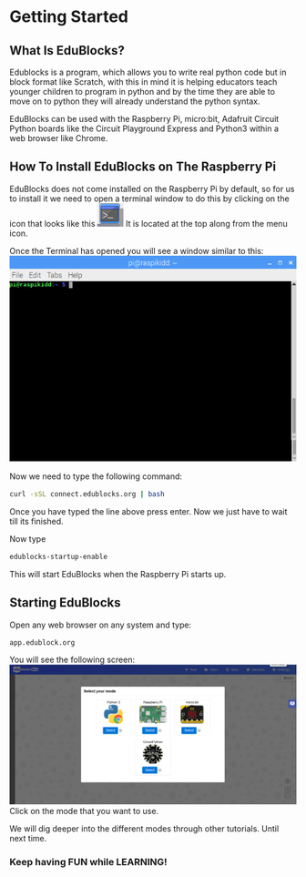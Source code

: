 # Getting Started

## What Is EduBlocks?
Edublocks is a program, which allows you to write real python code but in block format like Scratch, with this in mind it is helping educators teach younger children to program in python and by the time they are able to move on to python they will already understand the python syntax.

EduBlocks can be used with the Raspberry Pi, micro:bit, Adafruit Circuit Python boards like the Circuit Playground Express and Python3 within a web browser like Chrome.

## How To Install EduBlocks on The Raspberry Pi
EduBlocks does not come installed on the Raspberry Pi by default, so for us to install it we need to open a terminal window to do this by clicking on the icon that looks like this ![Terminal Icon](Images/Terminal.png) It is located at the top along from the menu icon.

Once the Terminal has opened you will see a window similar to this: ![Terminal Window](Images/TerminalWindow.png)

Now we need to type the following command:

```bash
curl -sSL connect.edublocks.org | bash
```
Once you have typed the line above press enter. Now we just have to wait till its finished.

Now type
```bash
edublocks-startup-enable
```
This will start EduBlocks when the Raspberry Pi starts up.

## Starting EduBlocks
Open any web browser on any system and type:
```
app.edublock.org
```
You will see the following screen:
![Landing Screen](Images/StartupScreen.png)
Click on the mode that you want to use.

We will dig deeper into the different modes through other tutorials.
Until next time.

### Keep having FUN while LEARNING!  
